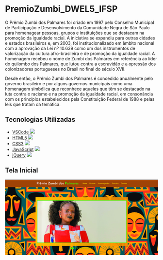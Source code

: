 # PremioZumbi_DWEL5_IFSP

O Prêmio Zumbi dos Palmares foi criado em 1997 pelo Conselho Municipal de Participação e Desenvolvimento da Comunidade Negra de São Paulo 
para homenagear pessoas, grupos e instituições que se destacam na promoção da igualdade racial. A iniciativa se expandiu para outras cidades
e estados brasileiros e, em 2003, foi institucionalizado em âmbito nacional com a aprovação da Lei nº 10.639 como um dos instrumentos de 
valorização da cultura afro-brasileira e de promoção da igualdade racial. 
A homenagem recebeu o nome de Zumbi dos Palmares em referência ao líder do quilombo dos Palmares, que lutou contra a escravidão e a opressão 
dos colonizadores portugueses no Brasil no final do século XVII.

Desde então, o Prêmio Zumbi dos Palmares é concedido anualmente pelo governo brasileiro e por alguns governos municipais como uma homenagem simbólica 
que reconhece aqueles que têm se destacado na luta contra o racismo e na promoção da igualdade racial, em consonância com os princípios estabelecidos 
pela Constituição Federal de 1988 e pelas leis que tratam da temática.

## Tecnologias Utilizadas

- [VSCode](https://code.visualstudio.com/) <img src="https://img.shields.io/badge/VSCode-0078D4?style=for-the-badge&logo=visual%20studio%20code&logoColor=white" /> 
- [HTML5](https://html.spec.whatwg.org/multipage/) <img src="https://img.shields.io/badge/HTML5-E34F26?style=for-the-badge&logo=html5&logoColor=white" />
- [CSS3](https://www.w3.org/Style/CSS/Overview.en.html) <img src="https://img.shields.io/badge/CSS3-1572B6?style=for-the-badge&logo=css3&logoColor=white" />
- [JavaScript](https://www.javascript.com/) <img src="https://img.shields.io/badge/JavaScript-323330?style=for-the-badge&logo=javascript&logoColor=F7DF1E" />
- [jQuery](https://jquery.com/) <img src="https://img.shields.io/badge/jQuery-0769AD?style=for-the-badge&logo=jquery&logoColor=white" />


## Tela Inicial

<img src="https://github.com/LucasEPaduam/PremioZumbi/blob/main/Projeto_DesenvolvimentoWebI/Imagens/telaInicial.PNG?raw=true">
